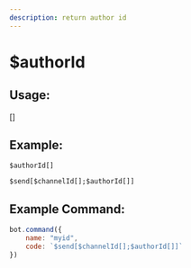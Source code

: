 ```yaml
---
description: return author id
---
```


# $authorId

## Usage:

\[]

## Example:

```
$authorId[]
```

```
$send[$channelId[];$authorId[]]
```

## Example Command:

```javascript
bot.command({
    name: "myid",
    code: `$send[$channelId[];$authorId[]]`
})
```
